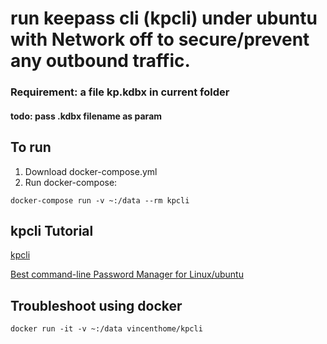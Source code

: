 # run keepass cli  (kpcli) under ubuntu with Network off to secure/prevent any outbound traffic.

### Requirement: a file kp.kdbx in current folder 
#### todo: pass .kdbx filename as param

## To run

1. Download docker-compose.yml
2. Run docker-compose:

```
docker-compose run -v ~:/data --rm kpcli 
```

## kpcli Tutorial

[kpcli](http://kpcli.sourceforge.net/)

[Best command-line Password Manager for Linux/ubuntu](https://www.techinfected.net/2016/05/kpcli-best-command-line-password-manager-ubuntu-linux-mint-debian.html)

## Troubleshoot using docker

```
docker run -it -v ~:/data vincenthome/kpcli
```
